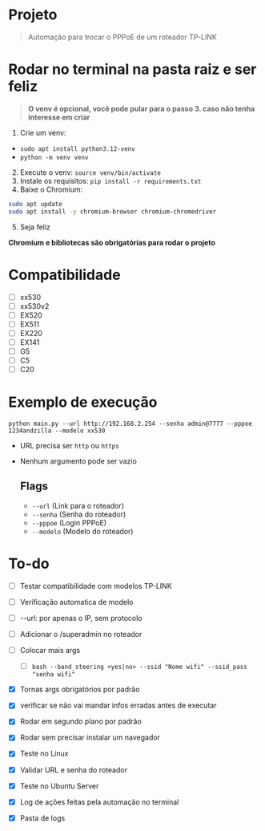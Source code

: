# Projeto
> Automação para trocar o PPPoE de um roteador TP-LINK

# Rodar no terminal na pasta raiz e ser feliz

> **O venv é opcional, você pode pular para o passo 3. caso não tenha interesse em criar**

1. Crie um venv: 
  - `sudo apt install python3.12-venv`
  - `python -m venv venv`
2. Execute o venv: `source venv/bin/activate`
3. Instale os requisitos: `pip install -r requirements.txt`
4. Baixe o Chromium: 

``` bash 
sudo apt update
sudo apt install -y chromium-browser chromium-chromedriver
```

5. Seja feliz

**Chromium e bibliotecas são obrigatórias para rodar o projeto**

# Compatibilidade 

- [ ] xx530
- [ ] xx530v2
- [ ] EX520
- [ ] EX511
- [ ] EX220
- [ ] EX141
- [ ] G5
- [ ] C5
- [ ] C20

# Exemplo de execução

`python main.py --url http://192.168.2.254 --senha admin@7777 --pppoe 1234andzilla --modelo xx530`

- URL precisa ser `http` ou `https`
- Nenhum argumento pode ser vazio

  ## Flags
  - `--url` (Link para o roteador)
  - `--senha` (Senha do roteador)
  - `--pppoe` (Login PPPoE)
  - `--modelo` (Modelo do roteador)

# To-do 

- [ ] Testar compatibilidade com modelos TP-LINK 
- [ ] Verificação automatica de modelo
- [ ] --url: por apenas o IP, sem protocolo
- [ ] Adicionar o /superadmin no roteador 
- [ ] Colocar mais args
  - [ ] ``` bash --band_steering <yes|no> --ssid "Nome wifi" --ssid_pass "senha wifi" ```
- [x] Tornas args obrigatórios por padrão 
- [x] verificar se não vai mandar infos erradas antes de executar
- [x] Rodar em segundo plano por padrão
- [x] Rodar sem precisar instalar um navegador
- [x] Teste no Linux
- [x] Validar URL e senha do roteador
- [x] Teste no Ubuntu Server
- [x] Log de ações feitas pela automação no terminal
- [x] Pasta de logs

  
  
